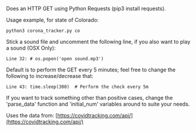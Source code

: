 Does an HTTP GET using Python Requests (pip3 install requests).

Usage example, for state of Colorado:
```
python3 corona_tracker.py co
```

Stick a sound file and uncomment the following line, if you also want to play a sound (OSX Only):
```
Line 32: # os.popen('open sound.mp3')
```
Default is to perform the GET every 5 minutes; feel free to change the following to increase/decrease that:
```
Line 43: time.sleep(300)  # Perform the check every 5m
```
If you want to track something other than positive cases, change the 'parse_data' function and 'initial_num' variables around to suite your needs.

Uses the data from: [https://covidtracking.com/api/](https://covidtracking.com/api/)
